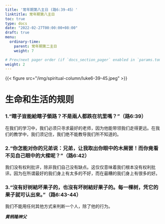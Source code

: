 ```yaml
---
title: '常年期第八主日 (路6:39-45）'
linktitle: 常年期第八主日
toc: true
type: docs
date: "2022-02-27T00:00:00+08:00"
draft: true
menu:
  ordinary-time:
    parent: 常年期第二主日
    weight: 7

# Prev/next pager order (if `docs_section_pager` enabled in `params.toml`)
weight: 2
---
```


{{< figure src="/img/spiritual-column/luke6-39-45.jpeg" >}}

# 生命和生活的规则

### 1.“瞎子豈能給瞎子領路？不是兩人都跌在坑里嗎？”（路6:39）

在我们的学习中，我们必须只寻求最好的老师，因为他能带领我们走得更远。在我们的教学中，我们须记住，我们绝不能教导我们所不知道的。

### 2.“你怎能对你的兄弟说：兄弟，让我取出你眼中的木屑罢！而你竟看不见自己眼中的大樑呢？”（路6:42）

我们没有权利批评，除非我们自己没有缺点。这仅仅意味着我们根本没有权利批评。因为在所谓最好的我们身上有太多的不好，而在最糟的我们身上有很多的好。

### 3.“沒有好树結坏果子的，也沒有坏树結好果子的。每一棵树，凭它的果子就可认出來。”（路6:43-44）

我们不能用任何其他方式来判断一个人，除了他的行为。


___黄柄隆神父___
